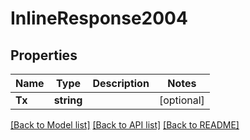 # InlineResponse2004

## Properties

Name | Type | Description | Notes
------------ | ------------- | ------------- | -------------
**Tx** | **string** |  | [optional] 

[[Back to Model list]](../README.md#documentation-for-models) [[Back to API list]](../README.md#documentation-for-api-endpoints) [[Back to README]](../README.md)


